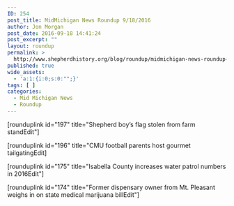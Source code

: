```yaml
---
ID: 254
post_title: MidMichigan News Roundup 9/18/2016
author: Jon Morgan
post_date: 2016-09-18 14:41:24
post_excerpt: ""
layout: roundup
permalink: >
  http://www.shepherdhistory.org/blog/roundup/midmichigan-news-roundup-9182016/
published: true
wide_assets:
  - 'a:1:{i:0;s:0:"";}'
tags: [ ]
categories:
  - Mid Michigan News
  - Roundup
---
```

[rounduplink id="197" title="Shepherd boy’s flag stolen from farm standEdit"]

[rounduplink id="196" title="CMU football parents host gourmet tailgatingEdit]

[rounduplink id="175" title="Isabella County increases water patrol numbers in 2016Edit"]

[rounduplink id="174" title="Former dispensary owner from Mt. Pleasant weighs in on state medical marijuana billEdit"]